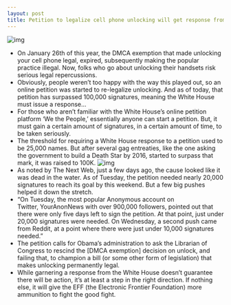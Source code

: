 ```yaml
---
layout: post
title: Petition to legalize cell phone unlocking will get response from White House
---
```

![img](http://media.idownloadblog.com/wp-content/uploads/2009/07/Unlocked-iPhone-4S.jpg)
* On January 26th of this year, the DMCA exemption that made unlocking your cell phone legal, expired, subsequently making the popular practice illegal. Now, folks who go about unlocking their handsets risk serious legal repercussions.
* Obviously, people weren’t too happy with the way this played out, so an online petition was started to re-legalize unlocking. And as of today, that petition has surpassed 100,000 signatures, meaning the White House must issue a response…
* For those who aren’t familiar with the White House’s online petition platform ‘We the People,’ essentially anyone can start a petition. But, it must gain a certain amount of signatures, in a certain amount of time, to be taken seriously.
* The threshold for requiring a White House response to a petition used to be 25,000 names. But after several gag entreaties, like the one asking the government to build a Death Star by 2016, started to surpass that mark, it was raised to 100K.
![img](http://media.idownloadblog.com/wp-content/uploads/2013/02/100k-unlock-sigs.png)
* As noted by The Next Web, just a few days ago, the cause looked like it was dead in the water. As of Tuesday, the petition needed nearly 20,000 signatures to reach its goal by this weekend. But a few big pushes helped it down the stretch.
* “On Tuesday, the most popular Anonymous account on Twitter, YourAnonNews with over 900,000 followers, pointed out that there were only five days left to sign the petition. At that point, just under 20,000 signatures were needed. On Wednesday, a second push came from Reddit, at a point where there were just under 10,000 signatures needed.”
* The petition calls for Obama’s administration to ask the Librarian of Congress to rescind the [DMCA exemption] decision on unlock, and failing that, to champion a bill (or some other form of legislation) that makes unlocking permanently legal.
* While garnering a response from the White House doesn’t guarantee there will be action, it’s at least a step in the right direction. If nothing else, it will give the EFF (the Electronic Frontier Foundation) more ammunition to fight the good fight.

